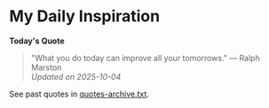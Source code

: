 # My Daily Inspiration

**Today's Quote**  
> "What you do today can improve all your tomorrows." — Ralph Marston  
*Updated on 2025-10-04*

See past quotes in [quotes-archive.txt](quotes-archive.txt).